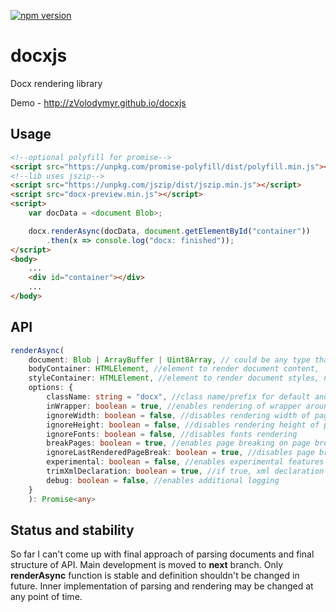 [![npm version](https://badge.fury.io/js/docx-preview.svg)](https://www.npmjs.com/package/docx-preview)

# docxjs
Docx rendering library

Demo - http://zVolodymyr.github.io/docxjs

Usage
-----
```html
<!--optional polyfill for promise-->
<script src="https://unpkg.com/promise-polyfill/dist/polyfill.min.js"></script>
<!--lib uses jszip-->
<script src="https://unpkg.com/jszip/dist/jszip.min.js"></script>
<script src="docx-preview.min.js"></script>
<script>
    var docData = <document Blob>;

    docx.renderAsync(docData, document.getElementById("container"))
        .then(x => console.log("docx: finished"));
</script>
<body>
    ...
    <div id="container"></div>
    ...
</body>
```
API
---
```ts
renderAsync(
    document: Blob | ArrayBuffer | Uint8Array, // could be any type that supported by JSZip.loadAsync
    bodyContainer: HTMLElement, //element to render document content,
    styleContainer: HTMLElement, //element to render document styles, numbeings, fonts. If null, bodyContainer will be used.
    options: {
        className: string = "docx", //class name/prefix for default and document style classes
        inWrapper: boolean = true, //enables rendering of wrapper around document content
        ignoreWidth: boolean = false, //disables rendering width of page
        ignoreHeight: boolean = false, //disables rendering height of page
        ignoreFonts: boolean = false, //disables fonts rendering
        breakPages: boolean = true, //enables page breaking on page breaks
        ignoreLastRenderedPageBreak: boolean = true, //disables page breaking on lastRenderedPageBreak elements
        experimental: boolean = false, //enables experimental features
        trimXmlDeclaration: boolean = true, //if true, xml declaration will be removed from xml documents before parsing
        debug: boolean = false, //enables additional logging
    }
    ): Promise<any>
```
Status and stability
------
So far I can't come up with final approach of parsing documents and final structure of API. Main development is moved to **next** branch. Only **renderAsync** function is stable and definition shouldn't be changed in future. Inner implementation of parsing and rendering may be changed at any point of time.
